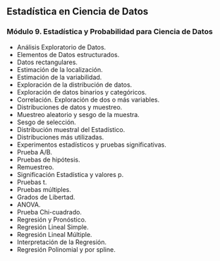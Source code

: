 ## Estadística en Ciencia de Datos


### Módulo 9. Estadística y Probabilidad para Ciencia de Datos

- Análisis Exploratorio de Datos.
- Elementos de Datos estructurados.
- Datos rectangulares.
- Estimación de la localización.
- Estimación de la variabilidad.
- Exploración de la distribución de datos.
- Exploración de datos binarios y categóricos.
- Correlación. Exploración de dos o más variables.
- Distribuciones de datos y muestreo.
- Muestreo aleatorio y sesgo de la muestra.
- Sesgo de selección.
- Distribución muestral del Estadístico.
- Distribuciones más utilizadas.
- Experimentos estadísticos y pruebas significativas.
- Prueba A/B.
- Pruebas de hipótesis.
- Remuestreo.
- Significación Estadística y valores p.
- Pruebas t.
- Pruebas múltiples.
- Grados de Libertad.
- ANOVA.
- Prueba Chi-cuadrado.
- Regresión y Pronóstico.
- Regresión Lineal Simple.
- Regresión Lineal Múltiple.
- Interpretación de la Regresión.
- Regresión Polinomial y por spline.
